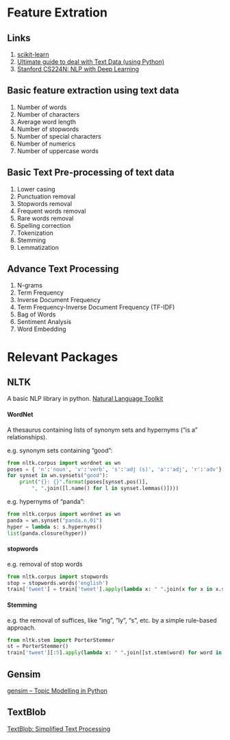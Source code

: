 # Feature Extration

## Links
1. [scikit-learn](https://scikit-learn.org/stable/modules/feature_extraction.html)
2. [Ultimate guide to deal with Text Data (using Python)](https://www.analyticsvidhya.com/blog/2018/02/the-different-methods-deal-text-data-predictive-python/)
2. [Stanford CS224N: NLP with Deep Learning](http://onlinehub.stanford.edu/cs224)
## Basic feature extraction using text data
1. Number of words
2. Number of characters
3. Average word length
4. Number of stopwords
5. Number of special characters
6. Number of numerics
7. Number of uppercase words
## Basic Text Pre-processing of text data
1. Lower casing
2. Punctuation removal
3. Stopwords removal
4. Frequent words removal
5. Rare words removal
6. Spelling correction
7. Tokenization
8. Stemming
9. Lemmatization
## Advance Text Processing
1. N-grams
2. Term Frequency
3. Inverse Document Frequency
4. Term Frequency-Inverse Document Frequency (TF-IDF)
5. Bag of Words
6. Sentiment Analysis
7. Word Embedding





# Relevant Packages

## NLTK
A basic NLP library in python.
[Natural Language Toolkit](https://www.nltk.org)

#### WordNet
A thesaurus containing lists of synonym sets and hypernyms (“is a” relationships). 
 
e.g. synonym sets containing “good”:
```python
from nltk.corpus import wordnet as wn
poses = { 'n':'noun', 'v':'verb', 's':'adj (s)', 'a':'adj', 'r':'adv'}
for synset in wn.synsets("good"):
	print("{}: {}".format(poses[synset.pos()],
		", ".join([l.name() for l in synset.lemmas()])))
```
e.g. hypernyms of “panda”:
```python
from nltk.corpus import wordnet as wn
panda = wn.synset("panda.n.01")
hyper = lambda s: s.hypernyms()
list(panda.closure(hyper))
```

#### stopwords 

e.g. removal of stop words
```python
from nltk.corpus import stopwords
stop = stopwords.words('english')
train['tweet'] = train['tweet'].apply(lambda x: " ".join(x for x in x.split() if x not in stop))
````

#### Stemming 

e.g. the removal of suffices, like “ing”, “ly”, “s”, etc. by a simple rule-based approach. 
````python
from nltk.stem import PorterStemmer
st = PorterStemmer()
train['tweet'][:5].apply(lambda x: " ".join([st.stem(word) for word in x.split()]))
````

## Gensim 
[gensim – Topic Modelling in Python](https://radimrehurek.com/gensim/)



## TextBlob
[TextBlob: Simplified Text Processing](https://textblob.readthedocs.io/en/dev/)

